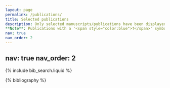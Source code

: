 ```yaml
---
layout: page
permalink: /publications/
title: Selected publications
description: Only selected manuscripts/publications have been displayed here. For a list of all acknowledged works that I have participated in, please check my Google Scholar/dblp profile(s). 
**Note**: Publications with a '<span style="color:blue">†</span>' symbol appended to the immediate right of my name indicate my first (co-)authorship therein.
nav: true
nav_order: 2
---
```


nav: true
nav_order: 2
---

<!-- _pages/publications.md -->

<!-- Bibsearch Feature -->

{% include bib_search.liquid %}

<div class="publications">

{% bibliography %}

</div>
